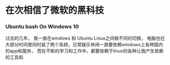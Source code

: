 # 在次相信了微软的黑科技

### Ubuntu bash On Windows 10

过去的几年， 我一直在windows 和 Ubuntu Linux之间做不同的切换， 电脑也在大部分时间里同时装了两个系统，日常娱乐休闲一直要依赖windows上各种国内的app和服务， 而在不断的学习和工作中，都要依赖于linux的各种让我产生依赖的工具和